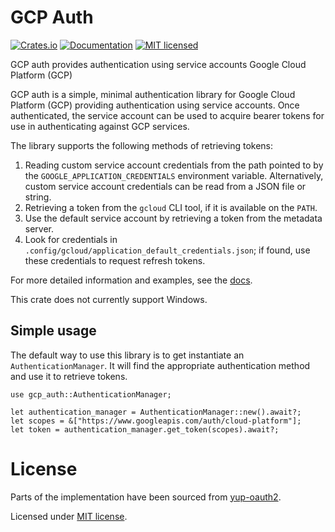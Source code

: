 # GCP Auth

[![Crates.io][crates-badge]][crates-url]
[![Documentation][docs-badge]][docs-url]
[![MIT licensed][mit-badge]][mit-url]

[crates-badge]: https://img.shields.io/crates/v/gcp_auth.svg
[crates-url]: https://crates.io/crates/gcp_auth
[docs-badge]: https://docs.rs/gcp_auth/badge.svg
[docs-url]: https://docs.rs/gcp_auth
[mit-badge]: https://img.shields.io/badge/license-MIT-blue.svg
[mit-url]: LICENSE

GCP auth provides authentication using service accounts Google Cloud Platform (GCP)

GCP auth is a simple, minimal authentication library for Google Cloud Platform (GCP)
providing authentication using service accounts. Once authenticated, the service
account can be used to acquire bearer tokens for use in authenticating against GCP
services.

The library supports the following methods of retrieving tokens:

1. Reading custom service account credentials from the path pointed to by the
   `GOOGLE_APPLICATION_CREDENTIALS` environment variable. Alternatively, custom service
   account credentials can be read from a JSON file or string.
2. Retrieving a token from the `gcloud` CLI tool, if it is available on the `PATH`.
3. Use the default service account by retrieving a token from the metadata server.
4. Look for credentials in `.config/gcloud/application_default_credentials.json`;
   if found, use these credentials to request refresh tokens.

For more detailed information and examples, see the [docs][docs-url].

This crate does not currently support Windows.

## Simple usage

The default way to use this library is to get instantiate an `AuthenticationManager`. It will
find the appropriate authentication method and use it to retrieve tokens.

```rust,no_run
use gcp_auth::AuthenticationManager;

let authentication_manager = AuthenticationManager::new().await?;
let scopes = &["https://www.googleapis.com/auth/cloud-platform"];
let token = authentication_manager.get_token(scopes).await?;
```

# License

Parts of the implementation have been sourced from [yup-oauth2](https://github.com/dermesser/yup-oauth2).

Licensed under [MIT license](http://opensource.org/licenses/MIT).
